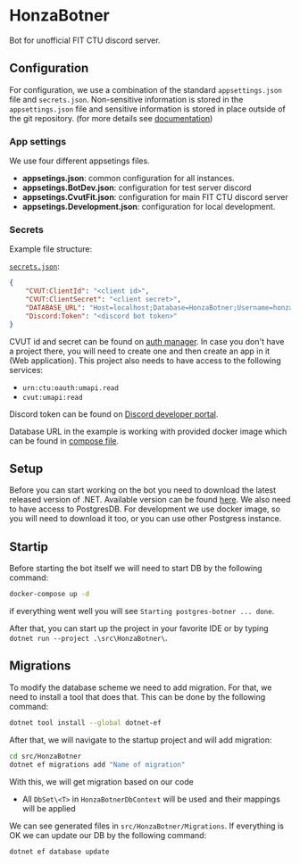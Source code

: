# HonzaBotner

Bot for unofficial FIT CTU discord server.

## Configuration

For configuration, we use a combination of the standard `appsettings.json` file and `secrets.json`.
Non-sensitive information is stored in the `appsettings.json` file and sensitive information is stored in place outside of the git repository.
(for more details see [documentation][secrets])

### App settings

We use four different appsetings files.
- **appsetings.json**: common configuration for all instances.
- **appsetings.BotDev.json**: configuration for test server discord
- **appsetings.CvutFit.json**: configuration for main FIT CTU discord server
- **appsetings.Development.json**: configuration for local development.

### Secrets

Example file structure:

[`secrets.json`][secrets]:
```json
{
    "CVUT:ClientId": "<client id>",
    "CVUT:ClientSecret": "<client secret>",
    "DATABASE_URL": "Host=localhost;Database=HonzaBotner;Username=honza-bot;Password=postgres",
    "Discord:Token": "<discord bot token>"
}
```

CVUT id and secret can be found on [auth manager][oauth]. In case you don't have a project there, you will need to create one
and then create an app in it (Web application). This project also needs to have access to the following services:

- `urn:ctu:oauth:umapi.read`
- `cvut:umapi:read`

Discord token can be found on [Discord developer portal][discordDev].

Database URL in the example is working with provided docker image which can be found in [compose file][compose].

## Setup

Before you can start working on the bot you need to download the latest released version of .NET. Available version can be found [here][dotnet].
We also need to have access to PostgresDB. For development we use docker image, so you will need to download it too, or you can use other
Postgress instance.

## Startip

Before starting the bot itself we will need to start DB by the following command:

```sh
docker-compose up -d
```
if everything went well you will see `Starting postgres-botner ... done`.

After that, you can start up the project in your favorite IDE or by typing `dotnet run --project .\src\HonzaBotner\`.

## Migrations

To modify the database scheme we need to add migration. For that, we need to install a tool that does that. This can be done by the following command:
```sh
dotnet tool install --global dotnet-ef
```

After that, we will navigate to the startup project and will add migration:
```sh
cd src/HonzaBotner
dotnet ef migrations add "Name of migration"
```

With this, we will get migration based on our code
- All `DbSet\<T>` in `HonzaBotnerDbContext` will be used and their mappings will be applied

We can see generated files in `src/HonzaBotner/Migrations`.
If everything is OK we can update our DB by the following command:
```sh
dotnet ef database update
```

[dotnet]: https://dotnet.microsoft.com/download
[compose]: docker-compose.yml
[discordDev]: https://discord.com/developers/applications
[oauth]: https://auth.fit.cvut.cz/manager/user/apps.xhtml
[secrets]: https://docs.microsoft.com/cs-cz/aspnet/core/security/app-secrets
